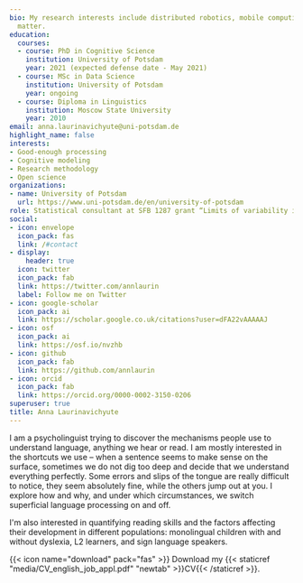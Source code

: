 ```yaml
---
bio: My research interests include distributed robotics, mobile computing and programmable
  matter.
education:
  courses:
  - course: PhD in Cognitive Science
    institution: University of Potsdam
    year: 2021 (expected defense date - May 2021)
  - course: MSc in Data Science
    institution: University of Potsdam
    year: ongoing
  - course: Diploma in Linguistics
    institution: Moscow State University
    year: 2010
email: anna.laurinavichyute@uni-potsdam.de
highlight_name: false
interests:
- Good-enough processing
- Cognitive modeling
- Research methodology
- Open science
organizations:
- name: University of Potsdam
  url: https://www.uni-potsdam.de/en/university-of-potsdam
role: Statistical consultant at SFB 1287 grant “Limits of variability in language”
social:
- icon: envelope
  icon_pack: fas
  link: /#contact
- display:
    header: true
  icon: twitter
  icon_pack: fab
  link: https://twitter.com/annlaurin
  label: Follow me on Twitter
- icon: google-scholar
  icon_pack: ai
  link: https://scholar.google.co.uk/citations?user=dFA22vAAAAAJ
- icon: osf
  icon_pack: ai
  link: https://osf.io/nvzhb
- icon: github
  icon_pack: fab
  link: https://github.com/annlaurin
- icon: orcid
  icon_pack: fab
  link: https://orcid.org/0000-0002-3150-0206
superuser: true
title: Anna Laurinavichyute
---
```


I am a psycholinguist trying to discover the mechanisms people use to understand language, anything we hear or read. I am mostly interested in the shortcuts we use – when a sentence seems to make sense on the surface, sometimes we do not dig too deep and decide that we understand everything perfectly. Some errors and slips of the tongue are really difficult to notice, they seem absolutely fine, while the others jump out at you. I explore how and why, and under which circumstances, we switch superficial language processing on and off.

I'm also interested in quantifying reading skills and the factors affecting their development in different populations: monolingual children with and without dyslexia, L2 learners, and sign language speakers.

{{< icon name="download" pack="fas" >}} Download my {{< staticref "media/CV_english_job_appl.pdf" "newtab" >}}CV{{< /staticref >}}.
